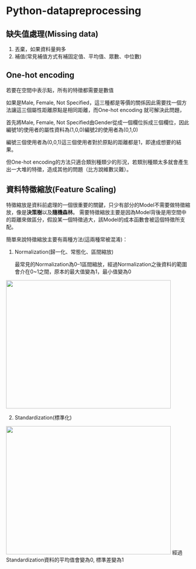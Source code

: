 # Python-datapreprocessing

## 缺失值處理(Missing data)
1. 丟棄，如果資料量夠多
2. 補值(常見補值方式有補固定值、平均值、眾數、中位數)


## One-hot encoding
若要在空間中表示點，所有的特徵都需要是數值

如果是Male, Female, Not Specified，這三種都是等價的關係因此需要找一個方法讓這三個屬性距離原點是相同距離，而One-hot encoding 就可解決此問題，

首先將Male, Female, Not Specified由Gender從成一個欄位拆成三個欄位，因此編號1的使用者的屬性資料為(1,0,0)編號2的使用者為(0,1,0) 

編號三個使用者為(0,0,1)這三個使用者對於原點的距離都是1，即達成想要的結果。

但One-hot encoding的方法只適合類別種類少的形況，若類別種類太多就會產生出一大堆的特徵，造成其他的問題（比方說維數災難）。


## 資料特徵縮放(Feature Scaling)
特徵縮放是資料前處理的一個很重要的關鍵，只少有部分的Model不需要做特徵縮放，像是**決策樹**以及**隨機森林**。
需要特徵縮放主要是因為Model背後是用空間中的距離來做區分，假設某一個特徵過大，該Model的成本函數會被這個特徵所支配。

簡單來說特徵縮放主要有兩種方法(這兩種常被混淆)：

1. Normalization(歸一化、常態化、區間縮放)

   最常見的Normalization為0–1區間縮放，經過Normalization之後資料的範圍會介在0~1之間，原本的最大值變為1，最小值變為0


<img width="450" height="350" src="https://github.com/EmiliaWANG1113/Python/blob/main/Python-sklearn/post3-3.jpg"/>


2. Standardization(標準化)

<img width="450" height="350" src="https://github.com/EmiliaWANG1113/Python/blob/main/Python-sklearn/post3-3.jpg"/>
經過Standardization資料的平均值會變為0, 標準差變為1

